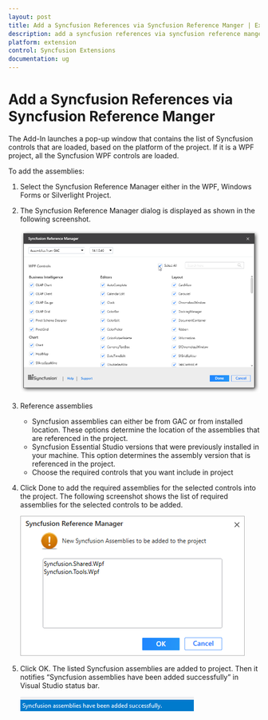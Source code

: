 ```yaml
---
layout: post
title: Add a Syncfusion References via Syncfusion Reference Manger | Extension | Syncfusion
description: add a syncfusion references via syncfusion reference manger
platform: extension
control: Syncfusion Extensions
documentation: ug
---
```


# Add a Syncfusion References via Syncfusion Reference Manger

The Add-In launches a pop-up window that contains the list of Syncfusion controls that are loaded, based on the platform of the project. If it is a WPF project, all the Syncfusion WPF controls are loaded.

To add the assemblies:

1. Select the Syncfusion Reference Manager either in the WPF, Windows Forms or Silverlight Project.
2. The Syncfusion Reference Manager dialog is displayed as shown in the following screenshot.

   ![](Add-a-Syncfusion-References-via-Syncfusion-Reference-Manger_images/Add-a-Syncfusion-References-via-Syncfusion-Reference-Manger_img1.png)

3. Reference assemblies
   * Syncfusion assemblies can either be from GAC or from installed location. These options determine the location of the assemblies that are referenced in the project.
   * Syncfusion Essential Studio versions that were previously installed in your machine. This option determines the assembly version that is referenced in the project.
   * Choose the required controls that you want include in project
4. Click Done to add the required assemblies for the selected controls into the project. The   following screenshot shows the list of required assemblies for 
   the selected controls to be added.

   ![](Add-a-Syncfusion-References-via-Syncfusion-Reference-Manger_images/Add-a-Syncfusion-References-via-Syncfusion-Reference-Manger_img2.png)

5. Click OK. The listed Syncfusion assemblies are added to project. Then it notifies “Syncfusion assemblies have been added successfully” in Visual Studio status bar.

   ![](Add-a-Syncfusion-References-via-Syncfusion-Reference-Manger_images/Add-a-Syncfusion-References-via-Syncfusion-Reference-Manger_img3.png)








